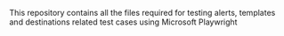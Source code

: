 This repository contains all the files required for testing alerts, templates and destinations related test cases using Microsoft Playwright
